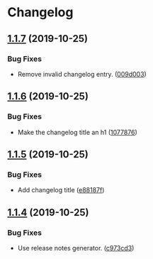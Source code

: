 # Changelog

## [1.1.7](https://github.com/amannn/semantic-release-test/compare/v1.1.6...v1.1.7) (2019-10-25)


### Bug Fixes

* Remove invalid changelog entry. ([009d003](https://github.com/amannn/semantic-release-test/commit/009d003435153621e922186d79f2f27b0c789178))

## [1.1.6](https://github.com/amannn/semantic-release-test/compare/v1.1.5...v1.1.6) (2019-10-25)


### Bug Fixes

* Make the changelog title an h1 ([1077876](https://github.com/amannn/semantic-release-test/commit/10778763002068152fd926e3b9d324546db17f7d))

## [1.1.5](https://github.com/amannn/semantic-release-test/compare/v1.1.4...v1.1.5) (2019-10-25)


### Bug Fixes

* Add changelog title ([e88187f](https://github.com/amannn/semantic-release-test/commit/e88187feb789de424e836d9736ce9ee870703681))

## [1.1.4](https://github.com/amannn/semantic-release-test/compare/v1.1.3...v1.1.4) (2019-10-25)


### Bug Fixes

* Use release notes generator. ([c973cd3](https://github.com/amannn/semantic-release-test/commit/c973cd36ef8c95db25b1400752815e58522bde19))
